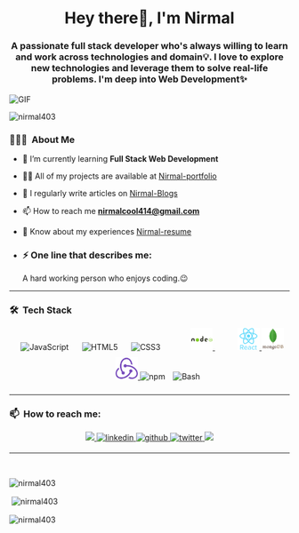 


<h1 align="center">Hey there👋, I'm Nirmal</h1>
<h3 align="center">A passionate full stack developer who's always willing to learn and work across technologies and domain💡. I love to explore new technologies and leverage them to solve real-life problems. I'm deep into Web Development✨</h3>
<img align="center" alt="GIF" src="https://github.com/abhisheknaiidu/abhisheknaiidu/blob/master/code.gif?raw=true" width="500" height="320" />
<p align="left"> <img src="https://komarev.com/ghpvc/?username=Nirmal403&label=Profile%20views&color=0e75b6&style=flat" alt="nirmal403" /> </p>

### 👨🏻‍💻 &nbsp;About Me

- 🌱 I’m currently learning **Full Stack Web Development**

- 👨‍💻 All of my projects are available at [Nirmal-portfolio](https://portfolio-red-ten-20.vercel.app/#)

- 📝 I regularly write articles on [Nirmal-Blogs](https://medium.com/@nirmalcool414)

- 📫 How to reach me **nirmalcool414@gmail.com**

- 📄 Know about my experiences [Nirmal-resume](https://drive.google.com/file/d/1Nu9dpHFbfZ0jj_eEBECVbHGZsGHi6YvN/view?usp=sharing)
        
-  <h3>⚡️ One line that describes me: </h3>
     <p>A hard working person who enjoys coding.😉</p>
<hr>

### 🛠 &nbsp;Tech Stack

<div align="center">  

<img style="margin: 10px" src="https://profilinator.rishav.dev/skills-assets/javascript-original.svg" alt="JavaScript" height="50" />  
<!--    -->
<img style="margin: 10px" src="https://profilinator.rishav.dev/skills-assets/html5-original-wordmark.svg" alt="HTML5" height="50" />
<img style="margin: 10px" src="https://profilinator.rishav.dev/skills-assets/css3-original-wordmark.svg" alt="CSS3" height="50" />  
<!--    --> 
  <a href="https://nodejs.org" target="_blank" rel="noreferrer"> <img style="margin-left:40px" src="https://raw.githubusercontent.com/devicons/devicon/master/icons/nodejs/nodejs-original-wordmark.svg" alt="nodejs" width="40" height="40"/> </a> 
  <a href="https://reactjs.org/" target="_blank" rel="noreferrer"> <img style="margin-left:40px" src="https://raw.githubusercontent.com/devicons/devicon/master/icons/react/react-original-wordmark.svg" alt="react" width="40" height="40"/> </a> 
 <a href="https://www.mongodb.com/" target="_blank" rel="noreferrer"> <img src="https://raw.githubusercontent.com/devicons/devicon/master/icons/mongodb/mongodb-original-wordmark.svg" alt="mongodb" width="40" height="40"/> </a>
<a href="https://redux.js.org" target="_blank" rel="noreferrer"> <img style="margin-left:40px" src="https://raw.githubusercontent.com/devicons/devicon/master/icons/redux/redux-original.svg" alt="redux" width="40" height="40"/> </a> 
<!-- <img style="margin: 10px" src="https://profilinator.rishav.dev/skills-assets/git-scm-icon.svg" alt="Git" height="50" />   -->
<img src="https://img.shields.io/badge/npm-CB3837?style=for-the-badge&logo=npm&logoColor=white" alt="npm"/ >
<!-- <img style="margin: 10px" src="https://profilinator.rishav.dev/skills-assets/linux-original.svg" alt="Linux" height="50" />   -->
<img style="margin: 10px" src="https://profilinator.rishav.dev/skills-assets/gnu_bash-icon.svg" alt="Bash" height="50" />  

</div>  
<hr>


### 📫 &nbsp;How to reach me:



<div align="center">
<a href="mailto:nirmalcool414@gmail.com">
  <img style="width:50px"src=https://www.lifewire.com/thmb/1MPtfB0FrWmUAYzbd2fz9_MJJBw=/1002x668/filters:fill(auto,1)/gmail-icon-5b101d76ba6177003d066279.PNG>
</a>
 <a href="https://www.linkedin.com/in/nirmal403/" target="_blank">
<img src=https://img.shields.io/badge/linkedin-%231E77B5.svg?&style=for-the-badge&logo=linkedin&logoColor=white alt=linkedin style="margin-bottom: 5px;" />
</a>  
<a href="https://github.com/Nirmal403" target="_blank">
<img src=https://img.shields.io/badge/github-%2324292e.svg?&style=for-the-badge&logo=github&logoColor=white alt=github style="margin-bottom: 5px;" />
</a>
<a href="https://twitter.com/nirmalortan619" target="_blank">
<img src=https://img.shields.io/badge/twitter-%231E77B5.svg?&style=for-the-badge&logo=twitter&logoColor=white alt=twitter style="margin-bottom: 5px;" />
</a>
<a href="https://medium.com/@nirmalcool414" target="_blank">
<img src="https://img.shields.io/badge/medium-%2312100E.svg?&style=for-the-badge&logo=medium&logoColor=white&color=black" />
</a>
<hr>
</div>  
  

<br/>  

<p style="display:flex"><img align="left" src="https://github-readme-stats.vercel.app/api/top-langs?username=nirmal403&show_icons=true&locale=en&layout=compact" alt="nirmal403" /></p>

<p>&nbsp;<img align="center" src="https://github-readme-stats.vercel.app/api?username=nirmal403&show_icons=true&locale=en" alt="nirmal403" /></p>

<p><img align="center" src="https://github-readme-streak-stats.herokuapp.com/?user=nirmal403&" alt="nirmal403" /></p>

